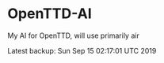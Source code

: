 # OpenTTD-AI
My AI for OpenTTD, will use primarily air

Latest backup: Sun Sep 15 02:17:01 UTC 2019
